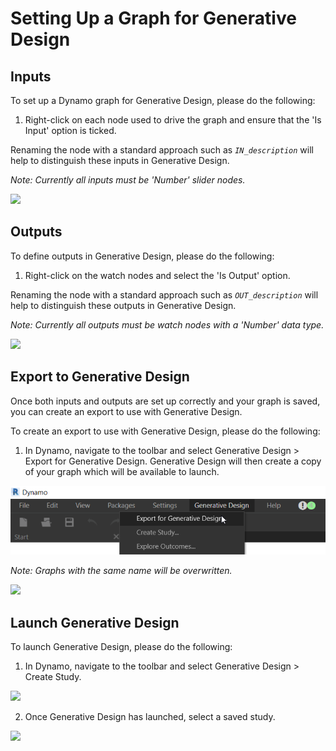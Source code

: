 # Setting Up a Graph for Generative Design

## Inputs

To set up a Dynamo graph for Generative Design, please do the following:

1. Right-click on each node used to drive the graph and ensure that the 'Is Input' option is ticked. 

Renaming the node with a standard approach such as _`IN_description`_ will help to distinguish these inputs in Generative Design.

_Note: Currently all inputs must be 'Number' slider nodes._

![](../.gitbook/assets/setting1.png)

## Outputs

To define outputs in Generative Design, please do the following:

1. Right-click on the watch nodes and select the 'Is Output' option. 

Renaming the node with a standard approach such as _`OUT_description`_ will help to distinguish these outputs in Generative Design.

_Note: Currently all outputs must be watch nodes with a 'Number' data type._

![](../.gitbook/assets/setting2.png)

## Export to Generative Design

Once both inputs and outputs are set up correctly and your graph is saved, you can create an export to use with Generative Design. 

To create an export to use with Generative Design, please do the following:

1. In Dynamo, navigate to the toolbar and select Generative Design &gt; Export for Generative Design. Generative Design will then create a copy of your graph which will be available to launch.

![](../.gitbook/assets/setting21.png)

_Note: Graphs with the same name will be overwritten._

![](../.gitbook/assets/setting22.png)

## Launch Generative Design

To launch Generative Design, please do the following:

1. In Dynamo, navigate to the toolbar and select Generative Design &gt; Create Study.

![](../.gitbook/assets/setting23.png)

2. Once Generative Design has launched, select a saved study.

![](../.gitbook/assets/setting3.png)

